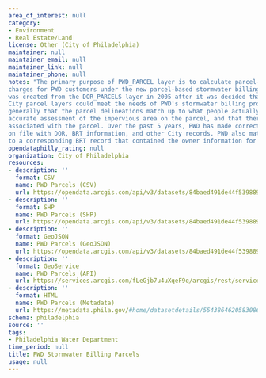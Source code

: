 ```yaml
---
area_of_interest: null
category:
- Environment
- Real Estate/Land 
license: Other (City of Philadelphia)
maintainer: null
maintainer_email: null
maintainer_link: null
maintainer_phone: null
notes: "The primary purpose of PWD_PARCEL layer is to calculate parcel-based stormwater
charges for PWD customers under the new parcel-based stormwater billing program. The layer
was created from the DOR_PARCELS layer in 2005 after it was decided that none of the other
City parcel layers could meet the needs of PWD's stormwater billing program. Those needs are
generally that the parcel delineations match up to what people actually own, that there is an
accurate assessment of the impervious area on the parcel, and that there is owner information
associated with the parcel. Over the past 5 years, PWD has made corrections based off deeds
on file with DOR, BRT information, and other City records. PWD also matched up each DOR parcel
to a corresponding BRT record that contained the owner information for that parcel."
opendataphilly_rating: null
organization: City of Philadelphia
resources:
- description: ''
  format: CSV
  name: PWD Parcels (CSV)
  url: https://opendata.arcgis.com/api/v3/datasets/84baed491de44f539889f2af178ad85c_0/downloads/data?format=csv&spatialRefId=4326&where=1%3D1
- description: ''
  format: SHP
  name: PWD Parcels (SHP)
  url: https://opendata.arcgis.com/api/v3/datasets/84baed491de44f539889f2af178ad85c_0/downloads/data?format=shp&spatialRefId=4326&where=1%3D1
- description: ''
  format: GeoJSON
  name: PWD Parcels (GeoJSON)
  url: https://opendata.arcgis.com/api/v3/datasets/84baed491de44f539889f2af178ad85c_0/downloads/data?format=geojson&spatialRefId=4326&where=1%3D1
- description: ''
  format: GeoService
  name: PWD Parcels (API)
  url: https://services.arcgis.com/fLeGjb7u4uXqeF9q/arcgis/rest/services/PWD_PARCELS/FeatureServer/0/query?outFields=*&where=1%3D1
- description: ''
  format: HTML
  name: PWD Parcels (Metadata)
  url: https://metadata.phila.gov/#home/datasetdetails/5543864620583086178c4e7a/representationdetails/55438a829b989a05172d0cfa/
schema: philadelphia
source: ''
tags:
- Philadelphia Water Department
time_period: null
title: PWD Stormwater Billing Parcels
usage: null
---
```

